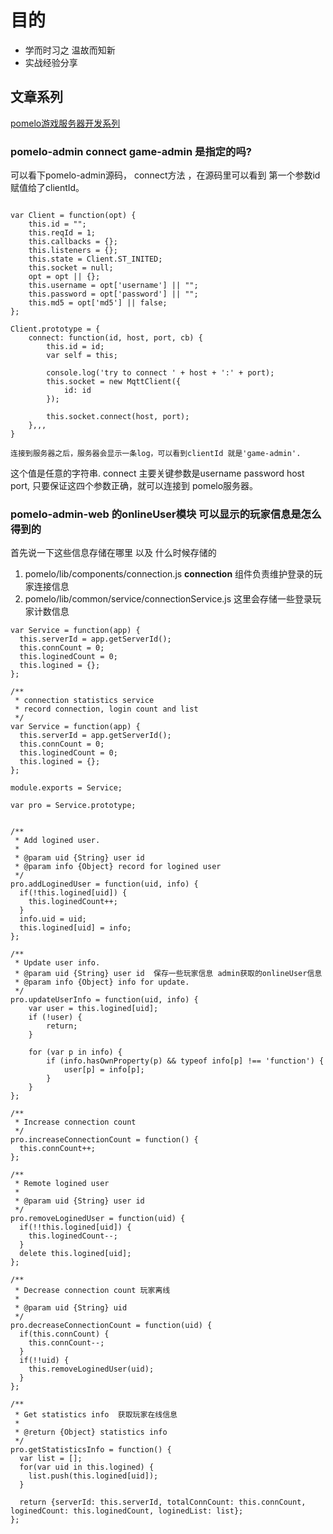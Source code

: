 # 目的
* 学而时习之 温故而知新
* 实战经验分享
## 文章系列
[pomelo游戏服务器开发系列](http://nextzeus.github.io/pomelo/)


### pomelo-admin connect game-admin 是指定的吗?

可以看下pomelo-admin源码， connect方法 ，在源码里可以看到 第一个参数id 赋值给了clientId。

```

var Client = function(opt) {
	this.id = "";
	this.reqId = 1;
	this.callbacks = {};
	this.listeners = {};
	this.state = Client.ST_INITED;
	this.socket = null;
	opt = opt || {};
	this.username = opt['username'] || "";
	this.password = opt['password'] || "";
	this.md5 = opt['md5'] || false;
};

Client.prototype = {
	connect: function(id, host, port, cb) {
		this.id = id;
		var self = this;

		console.log('try to connect ' + host + ':' + port);
		this.socket = new MqttClient({
			id: id
		});

		this.socket.connect(host, port);
    },,,
}

连接到服务器之后，服务器会显示一条log，可以看到clientId 就是'game-admin'.

```

这个值是任意的字符串. connect 主要关键参数是username password host port, 只要保证这四个参数正确，就可以连接到 pomelo服务器。

### pomelo-admin-web 的onlineUser模块 可以显示的玩家信息是怎么得到的

首先说一下这些信息存储在哪里 以及 什么时候存储的

1. pomelo/lib/components/connection.js  __connection__ 组件负责维护登录的玩家连接信息
2. pomelo/lib/common/service/connectionService.js 这里会存储一些登录玩家计数信息

```
var Service = function(app) {
  this.serverId = app.getServerId();
  this.connCount = 0;
  this.loginedCount = 0;
  this.logined = {};
};

/**
 * connection statistics service
 * record connection, login count and list
 */
var Service = function(app) {
  this.serverId = app.getServerId();
  this.connCount = 0;
  this.loginedCount = 0;
  this.logined = {};
};

module.exports = Service;

var pro = Service.prototype;


/**
 * Add logined user.
 *
 * @param uid {String} user id
 * @param info {Object} record for logined user
 */
pro.addLoginedUser = function(uid, info) {
  if(!this.logined[uid]) {
    this.loginedCount++;
  }
  info.uid = uid;
  this.logined[uid] = info;
};

/**
 * Update user info.
 * @param uid {String} user id  保存一些玩家信息 admin获取的onlineUser信息
 * @param info {Object} info for update.
 */
pro.updateUserInfo = function(uid, info) {
    var user = this.logined[uid];
    if (!user) {
        return;
    }

    for (var p in info) {
        if (info.hasOwnProperty(p) && typeof info[p] !== 'function') {
            user[p] = info[p];
        }
    }
};

/**
 * Increase connection count
 */
pro.increaseConnectionCount = function() {
  this.connCount++;
};

/**
 * Remote logined user
 *
 * @param uid {String} user id
 */
pro.removeLoginedUser = function(uid) {
  if(!!this.logined[uid]) {
    this.loginedCount--;
  }
  delete this.logined[uid];
};

/**
 * Decrease connection count 玩家离线 
 *
 * @param uid {String} uid
 */
pro.decreaseConnectionCount = function(uid) {
  if(this.connCount) {
    this.connCount--;
  }
  if(!!uid) {
    this.removeLoginedUser(uid);
  }
};

/**
 * Get statistics info  获取玩家在线信息
 *
 * @return {Object} statistics info
 */
pro.getStatisticsInfo = function() {
  var list = [];
  for(var uid in this.logined) {
    list.push(this.logined[uid]);
  }

  return {serverId: this.serverId, totalConnCount: this.connCount, loginedCount: this.loginedCount, loginedList: list};
};


```
